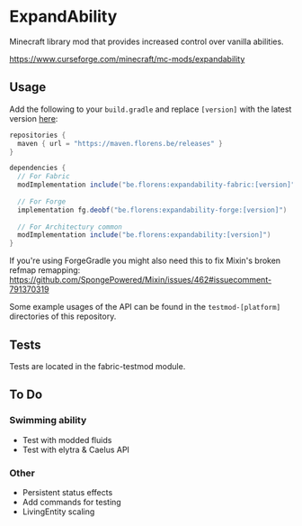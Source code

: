 # ExpandAbility
Minecraft library mod that provides increased control over vanilla abilities.

https://www.curseforge.com/minecraft/mc-mods/expandability

## Usage
Add the following to your `build.gradle` and replace `[version]` with the latest version [here](https://github.com/florensie/ExpandAbility/releases):

```groovy
repositories {
  maven { url = "https://maven.florens.be/releases" }
}

dependencies {
  // For Fabric
  modImplementation include("be.florens:expandability-fabric:[version]")
  
  // For Forge
  implementation fg.deobf("be.florens:expandability-forge:[version]")
  
  // For Architectury common
  modImplementation include("be.florens:expandability:[version]")
}
```
If you're using ForgeGradle you might also need this to fix Mixin's broken refmap remapping: https://github.com/SpongePowered/Mixin/issues/462#issuecomment-791370319

Some example usages of the API can be found in the `testmod-[platform]` directories of this repository.

## Tests
Tests are located in the fabric-testmod module.

## To Do
### Swimming ability
  - Test with modded fluids
  - Test with elytra & Caelus API

### Other
- Persistent status effects
- Add commands for testing
- LivingEntity scaling
